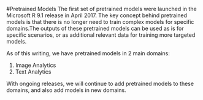 #Pretrained Models
The first set of pretrained models were launched in the Microsoft R 9.1 release in April 2017. The key concept behind pretrained models is that there is no longer need to train complex models for specific domains.The outputs of these pretrained models can be used as is for specific scenarios, or as additional relevant data for training more targeted models.

As of this writing, we have pretrained models in 2 main domains:
1. Image Analytics
2. Text Analytics

With ongoing releases, we will continue to add pretrained models to these domains, and also add models in new domains.